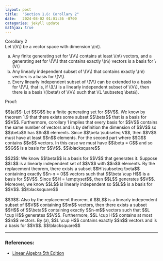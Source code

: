 ```yaml
---
layout: post
title:  "Section 1.6: Corollary 2"
date:   2024-08-02 01:01:36 -0700
categories: jekyll update
mathjax: true
---
```

<div class="purdiv">
Corollary 2
</div>
<div class="purbdiv">
	Let \(V\) be a vector space with dimension \(n\).
<ol style="list-style-type:lower-alpha">
	<li>Any finite generating set for \(V\) contains at least \(n\) vectors, and a generating set for \(V\) that contains exactly \(n\) vectors is a basis for \(V\)</li>
	<li>Any linearly independent subset of \(V\) that contains exactly \(n\) vectors is a basis for \(V\).</li>
	<li>Every linearly independent subset of \(V\) can be extended to a basis for \(V\), that is, if \(L\) is a linearly independent subset of \(V\), then there is a basis \(\beta\) of \(V\) such that \(L \subseteq \beta\).</li>
</ol>
</div>
Proof: 
<br>
<br>
$$(a)$$: Let $$G$$ be a finite generating set for $$V$$. We know by theorem 1.9 that there exists some subset $$\beta$$ that is a basis for $$V$$. Furthermore, corollary 1 implies that every basis for $$V$$ contains the same number of vectors and is by definition the dimension of $$V$$ so $$\beta$$ has $$n$$ elements. Since $$\beta \subseteq V$$, then $$V$$ must have at least $$n$$ elements. For the second part where $$G$$ contains $$n$$ vectors. In this case we must have $$\beta = G$$ and so $$G$$ is a basis for $$V$$. $$\blacksquare$$
<br>
<br>
$$2$$: We know $$\beta$$ is a basis for $$V$$ that generates it. Suppose $$L$$ is a linearly independent set of $$V$$ with $$n$$ elements. By the replacement theorem, there exists a subset $$H \subseteq \beta$$ containing exactly $$n-n = 0$$ vectors such that $$\beta \cup H$$ is a basis for $$V$$. Since $$H = \emptyset$$, then $$L$$ generates $$V$$. Moreover, we know $$L$$ is linearly independent so $$L$$ is a basis for $$V$$. $$\blacksquare$$
<br>
<br>
$$3$$: Also by the replacement theorem, if $$L$$ is a linearly independent subset of $$V$$ containing $$m$$ vectors, then there exists a subset $$H$$ of $$\beta$$ containing exactly $$n-m$$ vectors such that $$L \cup H$$ generates $$V$$. Furthermore, $$L \cup H$$ contains at most $$n$$ vectors. By (a), $$L \cup H$$ contains exactly $$n$$ vectors and is a basis for $$V$$. $$\blacksquare$$
<hr>

<!------------------------------------------------------------------------------------>
<h3>References:</h3>
<ul>
<li><a href="https://www.amazon.com/Linear-Algebra-5th-Stephen-Friedberg/dp/0134860241/ref=tmm_hrd_swatch_0?_encoding=UTF8&qid=&sr=">Linear Algebra 5th Edition</a></li>
</ul>

























